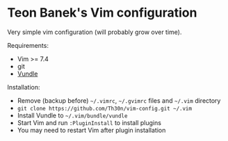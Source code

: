 # Teon Banek's Vim configuration

Very simple vim configuration (will probably grow over time).

Requirements:

* Vim  >= 7.4
* git
* [Vundle](https://github.com/gmarik/Vundle.vim)

Installation:

* Remove (backup before) `~/.vimrc`, `~/.gvimrc` files and `~/.vim` directory
* `git clone https://github.com/Th30n/vim-config.git ~/.vim`
* Install Vundle to `~/.vim/bundle/vundle`
* Start Vim and run `:PluginInstall` to install plugins
* You may need to restart Vim after plugin installation
